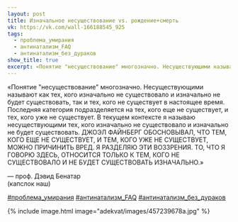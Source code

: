 ```yaml
---
layout: post
title: Изначальное несуществование vs. рождение+смерть
vk: https://vk.com/wall-166188545_925
tags:
  - проблема_умирания
  - антинатализм_FAQ
  - антинатализм_без_дураков
show_title: true
excerpt: «Понятие "несуществование" многозначно. Несуществующими называют как тех, кого изначально не существовало и изначально не будет существовать, так и тех, кого не существует в настоящее время. Последняя категория подразделяется на тех, кого еще не существует, и тех, кого уже не существует. В текущем контексте я называю несуществующими тех, кого изначально не существовало и изначально не будет существовать. ...
---
```

«Понятие "несуществование" многозначно. Несуществующими называют как тех, кого изначально не существовало и изначально не будет существовать, так и тех, кого не существует в настоящее время. Последняя категория подразделяется на тех, кого еще не существует, и тех, кого уже не существует. В текущем контексте я называю несуществующими тех, кого изначально не существовало и изначально не будет существовать. ДЖОЭЛ ФАЙНБЕРГ ОБОСНОВЫВАЛ, ЧТО ТЕМ, КОГО ЕЩЕ НЕ СУЩЕСТВУЕТ, И ТЕМ, КОГО УЖЕ НЕ СУЩЕСТВУЕТ, МОЖНО ПРИЧИНИТЬ ВРЕД. Я РАЗДЕЛЯЮ ЭТИ ВОЗЗРЕНИЯ. ТО, ЧТО Я ГОВОРЮ ЗДЕСЬ, ОТНОСИТСЯ ТОЛЬКО К ТЕМ, КОГО НЕ СУЩЕСТВОВАЛО И НЕ БУДЕТ СУЩЕСТВОВАТЬ ИЗНАЧАЛЬНО.»

— проф. Дэвид Бенатар<br>
(капслок наш)

[#проблема_умирания](poisk.html#проблема_умирания)
[#антинатализм_FAQ](poisk.html#антинатализм_FAQ)
[#антинатализм_без_дураков](poisk.html#антинатализм_без_дураков)

{% include image.html image="adekvat/images/457239678a.jpg" %}
